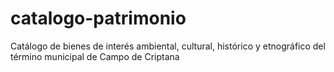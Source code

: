 catalogo-patrimonio
===================

Catálogo de bienes de interés ambiental, cultural, histórico y etnográfico del término municipal de Campo de Criptana
